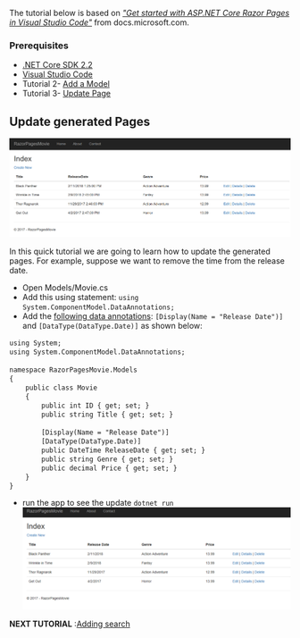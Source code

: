 
The tutorial below is based on [*"Get started with ASP.NET Core Razor Pages in Visual Studio Code"*](https://docs.microsoft.com/en-us/aspnet/core/tutorials/razor-pages-vsc/razor-pages-start) from docs.microsoft.com.

### Prerequisites
* [.NET Core SDK 2.2](https://www.microsoft.com/net/download/) 
*  [Visual Studio Code](https://code.visualstudio.com/?wt.mc_id=adw-brand&gclid=Cj0KCQjwqYfWBRDPARIsABjQRYwLe3b9dJMixA98s8nS8QfuNBKGsiRVRXzB93fe4E27LGK5KLrGcnYaAgdREALw_wcB)
* Tutorial 2- [Add a Model](../2-Add%20a%20model/Addamodel.md)
* Tutorial 3- [Update Page](../3-Update%20Pages/update.md)


## Update generated Pages

![](images/CurrentPage.PNG)

In this quick tutorial we are going to learn how to update the generated pages. For example, suppose we want to remove the time from the release date.

* Open Models/Movie.cs
* Add this using statement: `using System.ComponentModel.DataAnnotations;` 
* Add the [following data annotations](https://docs.microsoft.com/en-us/aspnet/mvc/overview/older-versions/mvc-music-store/mvc-music-store-part-6): 
`[Display(Name = "Release Date")]` and `[DataType(DataType.Date)]` as shown below:

```
using System;
using System.ComponentModel.DataAnnotations;

namespace RazorPagesMovie.Models
{
    public class Movie
    {
        public int ID { get; set; }
        public string Title { get; set; }

        [Display(Name = "Release Date")]
        [DataType(DataType.Date)]
        public DateTime ReleaseDate { get; set; }
        public string Genre { get; set; }
        public decimal Price { get; set; }
    }
}
```
- run the app to see the update `dotnet run`
![](images/NewPage.PNG)

**NEXT TUTORIAL** :[Adding search](../4-Add%20Search/SearchPage.md)

